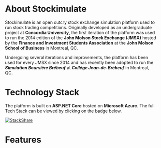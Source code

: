 # About Stockimulate

Stockimulate is an open outcry stock exchange simulation platform used to run stock trading competitions. Originally developed as an undergraduate project at **Concordia University**, the first iteration of the platform was used to run the 2014 edition of the **John Molson Stock Exchange (JMSX)** hosted by the **Finance and Investment Students Association** at the **John Molson School of Business** in Montreal, QC.

Undergoing several iterations and improvements, the platform has been used for every JMSX since 2014 and has recently been adopted to run the **_Simulation Boursière Brébeuf_** at **_Collège Jean-de-Brébeuf_** in Montreal, QC.

# Technology Stack

The platform is built on **ASP.NET Core** hosted on **Microsoft Azure**. The full Tech Stack can be viewed by clicking on the badge below.

[![StackShare](https://img.shields.io/badge/tech-stack-0690fa.svg?style=flat)](https://stackshare.io/SamArmand/stockimulate)

# Features

